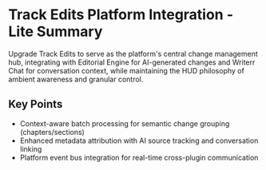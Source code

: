 # Track Edits Platform Integration - Lite Summary

Upgrade Track Edits to serve as the platform's central change management hub, integrating with Editorial Engine for AI-generated changes and Writerr Chat for conversation context, while maintaining the HUD philosophy of ambient awareness and granular control.

## Key Points
- Context-aware batch processing for semantic change grouping (chapters/sections)
- Enhanced metadata attribution with AI source tracking and conversation linking
- Platform event bus integration for real-time cross-plugin communication